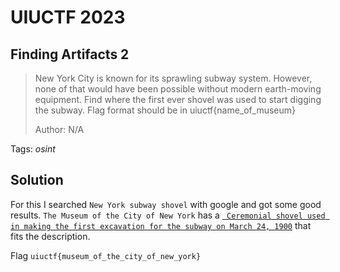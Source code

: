 # UIUCTF 2023

## Finding Artifacts 2

> New York City is known for its sprawling subway system. However, none of that would have been possible without modern earth-moving equipment. Find where the first ever shovel was used to start digging the subway. Flag format should be in uiuctf{name_of_museum}
>
>  Author: N/A
>

Tags: _osint_

## Solution
For this I searched `New York subway shovel` with google and got some good results. `The Museum of the City of New York` has a [`
Ceremonial shovel used in making the first excavation for the subway on March 24, 1900`](https://collections.mcny.org/asset-management/2F3XC583Z9IL) that fits the description.

Flag `uiuctf{museum_of_the_city_of_new_york}`